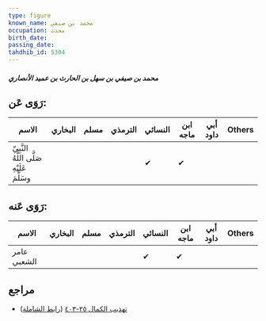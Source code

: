 ```yaml
---
type: figure
known_name: محمد بن صيفي
occupation: محدث
birth_date:
passing_date:
tahdhib_id: 5304
---
```

##### محمد بن صيفي بن سهل بن الحارث بن عميد الأنصاري

## رَوَى عَن:
| الاسم                                      | البخاري | مسلم | الترمذي | النسائي | ابن ماجه | أبي داود | Others |
| ------------------------------------------ | ------- | ---- | ------- | ------- | -------- | -------- | ------ |
| النَّبِيّ صَلَّى اللَّهُ عَلَيْهِ وسَلَّمَ |         |      |         | ✔       | ✔        |          |        |
## رَوَى عَنه:
| الاسم       | البخاري | مسلم | الترمذي | النسائي | ابن ماجه | أبي داود | Others |
| ----------- | ------- | ---- | ------- | ------- | -------- | -------- | ------ |
| عامر الشعبي |         |      |         | ✔       | ✔        |          |        |
## مراجع
- [تهذيب الكمال ٢٥-٤٠٣](obsidian://open?vault=Tahdhib-al-Kamal&file=Figures/٥٣٠٤-محمد%20بن%20صيفي%20بن%20سهل%20بن%20الحارث%20بن%20عميد%20الأنصاري) ([رابط الشاملة](https://shamela.ws/book/3722/13496))